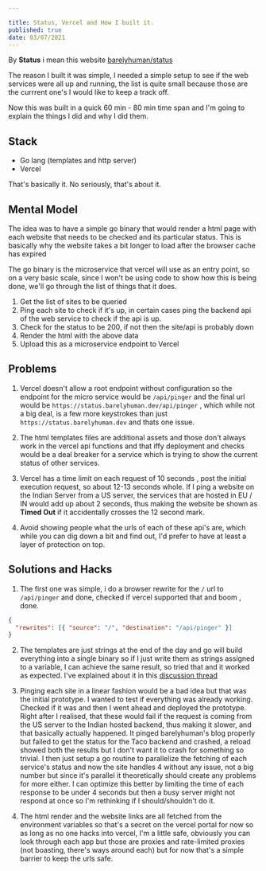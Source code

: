 ```yaml
---

title: Status, Vercel and How I built it.
published: true
date: 03/07/2021
---
```


By **Status** i mean this website [barelyhuman/status](https://status.barelyhuman.dev)

The reason I built it was simple, I needed a simple setup to see if the web services were all up and running, the list is quite small because those are the currrent one's I would like to keep a track off.

Now this was built in a quick 60 min - 80 min time span and I'm going to explain the things I did and why I did them.

## Stack

- Go lang (templates and http server)
- Vercel

That's basically it. No seriously, that's about it.

## Mental Model

The idea was to have a simple go binary that would render a html page with each website that needs to be checked and its particular status.
This is basically why the website takes a bit longer to load after the browser cache has expired

The go binary is the microservice that vercel will use as an entry point, so on a very basic scale, since I won't be using code to show how this is being done, we'll go through the list of things that it does.

1. Get the list of sites to be queried
2. Ping each site to check if it's up, in certain cases ping the backend api of the web service to check if the api is up.
3. Check for the status to be 200, if not then the site/api is probably down
4. Render the html with the above data
5. Upload this as a microservice endpoint to Vercel

## Problems

1. Vercel doesn't allow a root endpoint without configuration so the endpoint for the micro service would be `/api/pinger` and the final url would be `https://status.barelyhuman.dev/api/pinger` , which while not a big deal, is a few more keystrokes than just `https://status.barelyhuman.dev` and thats one issue.

2. The html templates files are additional assets and those don't always work in the vercel api functions and that iffy deployment and checks would be a deal breaker for a service which is trying to show the current status of other services.

3. Vercel has a time limit on each request of 10 seconds , post the initial execution request, so about 12-13 seconds whole. If I ping a website on the Indian Server from a US server, the services that are hosted in EU / IN would add up about 2 seconds, thus making the website be shown as **Timed Out** if it accidentally crosses the 12 second mark.

4. Avoid showing people what the urls of each of these api's are, which while you can dig down a bit and find out, I'd prefer to have at least a layer of protection on top.

## Solutions and Hacks

1. The first one was simple, i do a browser rewrite for the `/` url to `/api/pinger` and done, checked if vercel supported that and boom , done.

```json
{
  "rewrites": [{ "source": "/", "destination": "/api/pinger" }]
}
```

2. The templates are just strings at the end of the day and go will build everything into a single binary so if I just write them as strings assigned to a variable, I can achieve the same result, so tried that and it worked as expected. I've explained about it in this [discussion thread](https://github.com/vercel/vercel/discussions/6316#discussioncomment-901041)

3. Pinging each site in a linear fashion would be a bad idea but that was the initial prototype. I wanted to test if everything was already working. Checked if it was and then I went ahead and deployed the prototype. Right after I realised, that these would fail if the request is coming from the US server to the Indian hosted backend, thus making it slower, and that basically actually happened. It pinged barelyhuman's blog properly but failed to get the status for the Taco backend and crashed, a reload showed both the results but I don't want it to crash for something so trivial.
   I then just setup a go routine to parallelize the fetching of each service's status and now the site handles 4 without any issue, not a big number but since it's parallel it theoretically should create any problems for more either.
   I can optimize this better by limiting the time of each response to be under 4 seconds but then a busy server might not respond at once so I'm rethinking if I should/shouldn't do it.

4. The html render and the website links are all fetched from the environment variables so that's a secret on the vercel portal for now so as long as no one hacks into vercel, I'm a little safe, obviously you can look through each app but those are proxies and rate-limited proxies (not boasting, there's ways around each) but for now that's a simple barrier to keep the urls safe.
